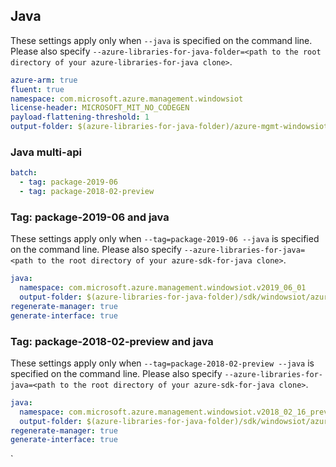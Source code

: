 ## Java

These settings apply only when `--java` is specified on the command line.
Please also specify `--azure-libraries-for-java-folder=<path to the root directory of your azure-libraries-for-java clone>`.

``` yaml $(java)
azure-arm: true
fluent: true
namespace: com.microsoft.azure.management.windowsiot
license-header: MICROSOFT_MIT_NO_CODEGEN
payload-flattening-threshold: 1
output-folder: $(azure-libraries-for-java-folder)/azure-mgmt-windowsiot
```

### Java multi-api

``` yaml $(java) && $(multiapi)
batch:
  - tag: package-2019-06
  - tag: package-2018-02-preview
```

### Tag: package-2019-06 and java

These settings apply only when `--tag=package-2019-06 --java` is specified on the command line.
Please also specify `--azure-libraries-for-java=<path to the root directory of your azure-sdk-for-java clone>`.

``` yaml $(tag) == 'package-2019-06' && $(java) && $(multiapi)
java:
  namespace: com.microsoft.azure.management.windowsiot.v2019_06_01
  output-folder: $(azure-libraries-for-java-folder)/sdk/windowsiot/azure-mgmt-windowsiot/v2019_06_01
regenerate-manager: true
generate-interface: true
```

### Tag: package-2018-02-preview and java

These settings apply only when `--tag=package-2018-02-preview --java` is specified on the command line.
Please also specify `--azure-libraries-for-java=<path to the root directory of your azure-sdk-for-java clone>`.

``` yaml $(tag) == 'package-2018-02-preview' && $(java) && $(multiapi)
java:
  namespace: com.microsoft.azure.management.windowsiot.v2018_02_16_preview
  output-folder: $(azure-libraries-for-java-folder)/sdk/windowsiot/azure-mgmt-windowsiot/v2018_02_16_preview
regenerate-manager: true
generate-interface: true
```

`